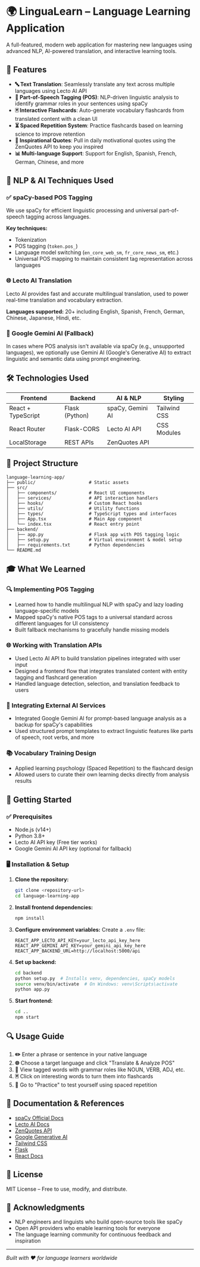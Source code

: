 # 🌍 LinguaLearn – Language Learning Application

A full-featured, modern web application for mastering new languages using advanced NLP, AI-powered translation, and interactive learning tools.

## 🚀 Features

- **🔤 Text Translation**: Seamlessly translate any text across multiple languages using Lecto AI API
- **🧠 Part-of-Speech Tagging (POS)**: NLP-driven linguistic analysis to identify grammar roles in your sentences using spaCy
- **🃏 Interactive Flashcards**: Auto-generate vocabulary flashcards from translated content with a clean UI
- **⏳ Spaced Repetition System**: Practice flashcards based on learning science to improve retention
- **💬 Inspirational Quotes**: Pull in daily motivational quotes using the ZenQuotes API to keep you inspired
- **📊 Multi-language Support**: Support for English, Spanish, French, German, Chinese, and more

## 🧠 NLP & AI Techniques Used

### ✅ spaCy-based POS Tagging

We use spaCy for efficient linguistic processing and universal part-of-speech tagging across languages.

**Key techniques:**
- Tokenization
- POS tagging (`token.pos_`)
- Language model switching (`en_core_web_sm`, `fr_core_news_sm`, etc.)
- Universal POS mapping to maintain consistent tag representation across languages

### 🌐 Lecto AI Translation

Lecto AI provides fast and accurate multilingual translation, used to power real-time translation and vocabulary extraction.

**Languages supported:** 20+ including English, Spanish, French, German, Chinese, Japanese, Hindi, etc.

### 🤖 Google Gemini AI (Fallback)

In cases where POS analysis isn't available via spaCy (e.g., unsupported languages), we optionally use Gemini AI (Google's Generative AI) to extract linguistic and semantic data using prompt engineering.

## 🛠 Technologies Used

| Frontend | Backend | AI & NLP | Styling |
|----------|---------|----------|---------|
| React + TypeScript | Flask (Python) | spaCy, Gemini AI | Tailwind CSS |
| React Router | Flask-CORS | Lecto AI API | CSS Modules |
| LocalStorage | REST APIs | ZenQuotes API | |

## 📁 Project Structure

```
language-learning-app/
├── public/                    # Static assets
├── src/
│   ├── components/            # React UI components
│   ├── services/              # API interaction handlers
│   ├── hooks/                 # Custom React hooks
│   ├── utils/                 # Utility functions
│   ├── types/                 # TypeScript types and interfaces
│   ├── App.tsx                # Main App component
│   └── index.tsx              # React entry point
├── backend/
│   ├── app.py                 # Flask app with POS tagging logic
│   ├── setup.py               # Virtual environment & model setup
│   ├── requirements.txt       # Python dependencies
└── README.md
```

## 🎓 What We Learned

### 🔍 Implementing POS Tagging
- Learned how to handle multilingual NLP with spaCy and lazy loading language-specific models
- Mapped spaCy's native POS tags to a universal standard across different languages for UI consistency
- Built fallback mechanisms to gracefully handle missing models

### 🌐 Working with Translation APIs
- Used Lecto AI API to build translation pipelines integrated with user input
- Designed a frontend flow that integrates translated content with entity tagging and flashcard generation
- Handled language detection, selection, and translation feedback to users

### 🧩 Integrating External AI Services
- Integrated Google Gemini AI for prompt-based language analysis as a backup for spaCy's capabilities
- Used structured prompt templates to extract linguistic features like parts of speech, root verbs, and more

### 📚 Vocabulary Training Design
- Applied learning psychology (Spaced Repetition) to the flashcard design
- Allowed users to curate their own learning decks directly from analysis results

## 🔧 Getting Started

### ✅ Prerequisites

- Node.js (v14+)
- Python 3.8+
- Lecto AI API key (Free tier works)
- Google Gemini AI API key (optional for fallback)

### 🖥 Installation & Setup

1. **Clone the repository:**
   ```bash
   git clone <repository-url>
   cd language-learning-app
   ```

2. **Install frontend dependencies:**
   ```bash
   npm install
   ```

3. **Configure environment variables:**
   Create a `.env` file:
   ```env
   REACT_APP_LECTO_API_KEY=your_lecto_api_key_here
   REACT_APP_GEMINI_API_KEY=your_gemini_api_key_here
   REACT_APP_BACKEND_URL=http://localhost:5000/api
   ```

4. **Set up backend:**
   ```bash
   cd backend
   python setup.py  # Installs venv, dependencies, spaCy models
   source venv/bin/activate  # On Windows: venv\Scripts\activate
   python app.py
   ```

5. **Start frontend:**
   ```bash
   cd ..
   npm start
   ```

## 🔍 Usage Guide

1. **✏️** Enter a phrase or sentence in your native language
2. **🌐** Choose a target language and click "Translate & Analyze POS"
3. **🧠** View tagged words with grammar roles like NOUN, VERB, ADJ, etc.
4. **🃏** Click on interesting words to turn them into flashcards
5. **🔁** Go to "Practice" to test yourself using spaced repetition

## 📖 Documentation & References

- [spaCy Official Docs](https://spacy.io/docs)
- [Lecto AI Docs](https://lecto.ai/docs)
- [ZenQuotes API](https://zenquotes.io/api)
- [Google Generative AI](https://ai.google.dev/)
- [Tailwind CSS](https://tailwindcss.com/)
- [Flask](https://flask.palletsprojects.com/)
- [React Docs](https://reactjs.org/docs)

## 📄 License

MIT License – Free to use, modify, and distribute.

## 🙏 Acknowledgments

- NLP engineers and linguists who build open-source tools like spaCy
- Open API providers who enable learning tools for everyone
- The language learning community for continuous feedback and inspiration

---

*Built with ❤️ for language learners worldwide*